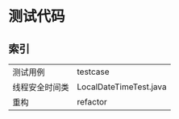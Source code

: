 # 测试代码
## 索引
<table>
    <tr>
        <td>
            测试用例
        </td>
        <td>
            testcase
        </td>
    </tr>
    <tr>
        <td>
            线程安全时间类
        </td>
        <td>
            LocalDateTimeTest.java
        </td>
    </tr> 
    <tr>
        <td>
            重构
        </td>
        <td>
            refactor
        </td>
    </tr>
</table>